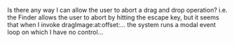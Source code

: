 Is there any way I can allow the user to abort a drag and drop operation? i.e. the Finder allows the user to abort by hitting the escape key, but it seems that when I invoke dragImage:at:offset:... the system runs a modal event loop on which I have no control...
